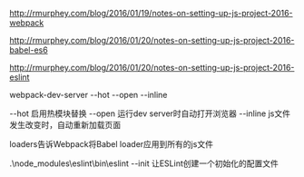 ﻿http://rmurphey.com/blog/2016/01/19/notes-on-setting-up-js-project-2016-webpack

http://rmurphey.com/blog/2016/01/20/notes-on-setting-up-js-project-2016-babel-es6

http://rmurphey.com/blog/2016/01/20/notes-on-setting-up-js-project-2016-eslint

webpack-dev-server --hot --open --inline

--hot 启用热模块替换
--open 运行dev server时自动打开浏览器
--inline js文件发生改变时，自动重新加载页面

loaders告诉Webpack将Babel loader应用到所有的js文件


.\node_modules\eslint\bin\eslint --init
让ESLint创建一个初始化的配置文件